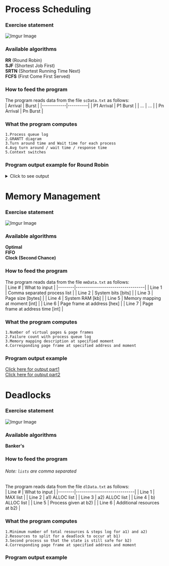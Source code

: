 # Process Scheduling
### Exercise statement
![Imgur Image](https://i.imgur.com/L2hgxm3.png)

### Available algorithms
**RR** (Round Robin) <br/> **SJF** (Shortest Job First) <br/> **SRTN** (Shortest Running Time Next) <br/> **FCFS** (First Come First Served)

### How to feed the program
The program reads data from the file ```scData.txt``` as follows: <br/>
| Arrival    | Burst    |
|------------|----------|
| P1 Arrival | P1 Burst |
| ...        | ...      |
| Pn Arrival | Pn Burst |

### What the program computes
```1.Process queue log``` <br/>
```2.GRANTT diagram``` <br/>
```3.Turn around time and Wait time for each process``` <br/>
```4.Avg turn around / wait time / response time``` <br/>
```5.Context switches```

### Program output example for Round Robin

<details>

<summary>Click to see output</summary>

![Imgur Image](https://i.imgur.com/o3q3zQH.png)

</details>

# Memory Management
### Exercise statement
![Imgur Image](https://i.imgur.com/Rm9s3ar.png)

### Available algorithms
**Optimal** <br/>
**FIFO** <br/>
**Clock (Second Chance)**

### How to feed the program
The program reads data from the file ```mmData.txt``` as follows: <br/>
| Line # | What to input                    |
|--------|----------------------------------|
| Line 1 | Comma separated process list     |
| Line 2 | System bits [bits]               |
| Line 3 | Page size [bytes]                |
| Line 4 | System RAM [kb]                  |
| Line 5 | Memory mapping at moment [int]   |
| Line 6 | Page frame at address [hex]      |
| Line 7 | Page frame at address time [int] |

### What the program computes
```1.Number of virtual pages & page frames``` <br/>
```2.Failure count with process queue log``` <br/>
```3.Memory mapping description at specified moment``` <br/>
```4.Corresponding page frame at specified address and moment``` 

### Program output example
[Click here for output part1](https://i.imgur.com/dEU83OF.png) <br/>
[Click here for output part2](https://i.imgur.com/ck0Vr2p.png)

# Deadlocks
### Exercise statement
![Imgur Image](https://i.imgur.com/qiEWhY7.png)

### Available algorithms
**Banker's**

### How to feed the program
###### Note: ```lists``` are comma separated
The program reads data from the file ```dlData.txt``` as follows: <br/>
| Line # | What to input               |
|--------|-----------------------------|
| Line 1 | MAX list                    |
| Line 2 | a1) ALLOC list              |
| Line 3 | a2) ALLOC list              |
| Line 4 | b) ALLOC list               |
| Line 5 | Process given at b2)        |
| Line 6 | Additional resources at b2) |

### What the program computes
```1.Minimum number of total resources & steps log for a1) and a2)``` <br/>
```2.Resources to split for a deadlock to occur at b1)``` <br/>
```3.Second process so that the state is still safe for b2)``` <br/>
```4.Corresponding page frame at specified address and moment``` 

### Program output example







